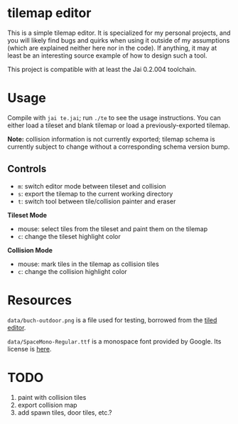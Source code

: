 # tilemap editor

This is a simple tilemap editor. It is specialized for my personal projects, and
you will likely find bugs and quirks when using it outside of my assumptions
(which are explained neither here nor in the code). If anything, it may at least
be an interesting source example of how to design such a tool.

This project is compatible with at least the Jai 0.2.004 toolchain.

# Usage

Compile with `jai te.jai`; run `./te` to see the usage instructions. You can
either load a tileset and blank tilemap or load a previously-exported tilemap.

**Note:** collision information is not currently exported; tilemap schema is
currently subject to change without a corresponding schema version bump.

## Controls

- `m`: switch editor mode between tileset and collision
- `s`: export the tilemap to the current working directory
- `t`: switch tool between tile/collision painter and eraser

**Tileset Mode**

- mouse: select tiles from the tileset and paint them on the tilemap
- `c`: change the tileset highlight color

**Collision Mode**

- mouse: mark tiles in the tilemap as collision tiles
- `c`: change the collision highlight color

# Resources

`data/buch-outdoor.png` is a file used for testing, borrowed from the
[tiled editor](https://github.com/mapeditor/tiled).

`data/SpaceMono-Regular.ttf` is a monospace font provided by Google. Its
license is [here](https://openfontlicense.org).

# TODO

1. paint with collision tiles
1. export collision map
1. add spawn tiles, door tiles, etc.?
